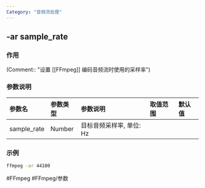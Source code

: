 ```yaml
---
Category: "音频流处理"
---
```


## -ar sample_rate

### 作用
(Comment:: "设置 [[FFmpeg]] 编码音频流时使用的采样率")

### 参数说明
|参数名|参数类型|参数说明|取值范围|默认值|
|:-|:-|:-|:-|:-|
|sample_rate|Number|目标音频采样率, 单位: Hz|||

### 示例
```bash
ffmpeg -ar 44100
```

#FFmpeg #FFmpeg/参数